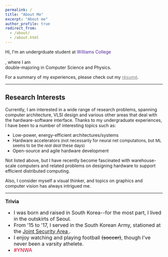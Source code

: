 ```yaml
---
permalink: /
title: "About Me"
excerpt: "About me"
author_profile: true
redirect_from: 
  - /about/
  - /about.html
---
```



Hi, I'm an undergrduate student at <span style="color:#512698;">Williams College</span><p style="color:#512698; font-size: 1px"> (<i>Go Ephs!</i>)</p>, where I am <br/> double-majoring in Computer Science and Physics. 

For a summary of my experiences, please check out my <a href="/files/kang_resume.pdf" style="color: grey;">
r&#233;sum&#233;</a>. 

--- 
## Research Interests
Currently, I am interested in a wide range of research problems, spanning computer architecture, VLSI design and various other areas that deal with the hardware-software interface. Thanks to my undergraduate experiences, I have been to a number of interesting topics such as:

* Low-power, energy-efficient architectures/systems
* Hardware accelerators <font size="2"> (not necessarily for neural net computations, but ML seems to be the *real deal* these days)</font>
* Open-source and agile hardware development

Not listed above, but I have recently become fascinated with warehouse-scale computers and related problems on designing  hardware to support efficient distributed computing. 

Also, I consider myself a visual thinker, and topics on graphics and computer vision has always intrigued me. 

---

<font size="3">

<b>Trivia</b>
<ul>
<li> I was born and raised in South Korea--for the most part, I lived in the outskirts of Seoul.</li>
<li>From '15 to '17, I served in the South Korean Army, stationed at the  <a href="https://en.wikipedia.org/wiki/Joint_Security_Area"> Joint Security Area </a>. </li>
<li>I enjoy watching and playing football <s>(soccer)</s>, though I've never been a varsity athelete. </li>
<li> <span style="color:#D00027"> #YNWA </span></li>
</ul>
</font>


